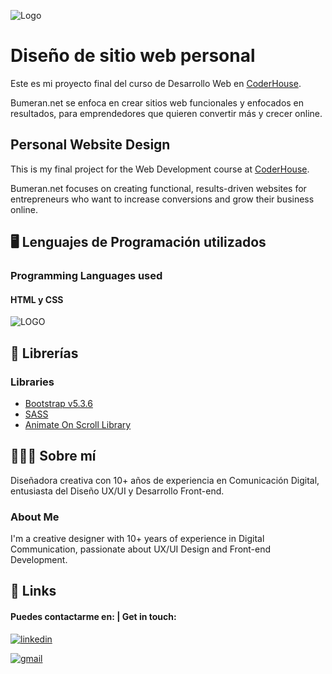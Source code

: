 
![Logo](https://i.imgur.com/cdImtbI.png)

# Diseño de sitio web personal

Este es mi proyecto final del curso de Desarrollo Web en [CoderHouse](https://www.coderhouse.com/).

Bumeran.net se enfoca en crear sitios web funcionales y enfocados en resultados, para emprendedores que quieren convertir más y crecer online.


## Personal Website Design
This is my final project for the Web Development course at [CoderHouse](https://www.coderhouse.com/).

Bumeran.net focuses on creating functional, results-driven websites for entrepreneurs who want to increase conversions and grow their business online.
## 🖥️ Lenguajes de Programación utilizados
### Programming Languages used
#### HTML y CSS
![LOGO](https://i.imgur.com/8wyb4jD.png)

## 🔭 Librerías
### Libraries

 - [Bootstrap v5.3.6](https://getbootstrap.com/)
 - [SASS](https://sass-lang.com/)
 - [Animate On Scroll Library](https://michalsnik.github.io/aos/)
## 👩🏽‍🎨 Sobre mí
Diseñadora creativa con 10+ años de experiencia en Comunicación Digital, entusiasta del Diseño UX/UI y Desarrollo Front-end.

### About Me
I'm a creative designer with 10+ years of experience in Digital Communication, passionate about UX/UI Design and Front-end Development.

## 🔗 Links
#### Puedes contactarme en: | Get in touch:
[![linkedin](https://custom-icon-badges.demolab.com/badge/LinkedIn-0A66C2?logo=linkedin-white&logoColor=fff)](https://www.linkedin.com/in/emi-tiji/)

[![gmail](https://img.shields.io/badge/Gmail-D14836?logo=gmail&logoColor=white)](mailto:emiliatiji@gmail.com)
